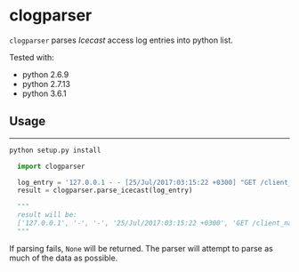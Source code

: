 # clogparser

`clogparser` parses _Icecast_ access log entries into python list.

Tested with:
- python 2.6.9
- python 2.7.13
- python 3.6.1

## Usage
-----

```bash
python setup.py install
```

```python
  import clogparser

  log_entry = '127.0.0.1 - - [25/Jul/2017:03:15:22 +0300] "GET /client_name/stream.mp3 HTTP/1.0" 200 66520 "-" "Winamp 2.81" 0'
  result = clogparser.parse_icecast(log_entry)

  """
  result will be:
  ['127.0.0.1', '-', '-', '25/Jul/2017:03:15:22 +0300', 'GET /client_name/stream.mp3 HTTP/1.0', '200', '66520', '-', 'Winamp 2.81', '0']
  """
```

If parsing fails, `None` will be returned. The parser will attempt to parse as
much of the data as possible.
